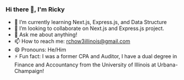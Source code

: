 ### Hi there 👋, I'm Ricky

- 🌱 I’m currently learning Next.js, Express.js, and Data Structure
- 👯 I’m looking to collaborate on Next.js and Express.js project.
- 💬 Ask me about anything!
- 📫 How to reach me: rchow3illinois@gmail.com
- 😄 Pronouns: He/Him
- ⚡ Fun fact: I was a former CPA and Auditor, I have a dual degree in Finance and Accountancy from the University of Illinois at Urbana-Champaign! 

<!--
**rickychow2006/rickychow2006** is a ✨ _special_ ✨ repository because its `README.md` (this file) appears on your GitHub profile.

Here are some ideas to get you started:

- 🌱 I’m currently learning Next.js, Express.js, and Data Structure
- 👯 I’m looking to collaborate on Next.js and Express.js project.
- 💬 Ask me about anything!
- 📫 How to reach me: rchow3illinois@gmail.com
- 😄 Pronouns: He/Him
- ⚡ Fun fact: I was a former CPA and Auditor, I have a dual degree in Finance and Accountancy from the University of Illinois at Urbana-Champaign! 
-->
